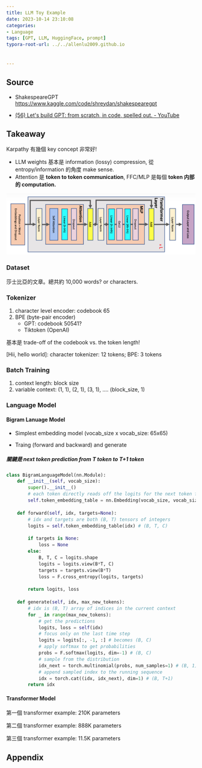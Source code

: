 ```yaml
---
title: LLM Toy Example
date: 2023-10-14 23:10:08
categories:
- Language
tags: [GPT, LLM, HuggingFace, prompt]
typora-root-url: ../../allenlu2009.github.io


---
```






## Source

* ShakespeareGPT  https://www.kaggle.com/code/shreydan/shakespearegpt

* [(56) Let's build GPT: from scratch, in code, spelled out. - YouTube](https://www.youtube.com/watch?v=kCc8FmEb1nY)



## Takeaway

Karpathy 有幾個 key concept 非常好!   

* LLM weights 基本是 information (lossy) compression,  從 entropy/information 的角度 make sense.
* Attention 是 **token to token communication**,   FFC/MLP 是每個 **token 内部的 computation.**  



<img src="/media/image-20231029165342034.png" alt="image-20231029165342034" style="zoom: 67%;" />



### Dataset

莎士比亞的文章。總共約 10,000 words? or characters.



### Tokenizer

1. character level encoder:  codebook 65
2. BPE (byte-pair encoder)
   * GPT:   codebook 50541?
   * Tiktoken (OpenAI)

基本是 trade-off of the codebook vs. the token length!

[Hii, hello world]:  character tokenizer: 12 tokens;  BPE:  3 tokens



### Batch Training 

1. context length: block size
2. variable context: (1, 1), (2, 1), (3, 1), .... (block_size, 1)





### Language Model



#### Bigram Lanuage Model

* Simplest embedding model (vocab_size x vocab_size: 65x65)

* Traing (forward and backward) and generate





##### 關鍵是 next token prediction from T token to T+1 token

```python
class BigramLanguageModel(nn.Module):
    def __init__(self, vocab_size):
        super().__init__()
        # each token directly reads off the logits for the next token from a lookup table
        self.token_embedding_table = nn.Embedding(vocab_size, vocab_size)
        
    def forward(self, idx, targets=None):
        # idx and targets are both (B, T) tensors of integers
        logits = self.token_embedding_table(idx) # (B, T, C)
        
        if targets is None:
            loss = None
        else:
            B, T, C = logits.shape
            logits = logits.view(B*T, C)
            targets = targets.view(B*T)
            loss = F.cross_entropy(logits, targets)
            
        return logits, loss

    def generate(self, idx, max_new_tokens):
        # idx is (B, T) array of indices in the current context
        for _ in range(max_new_tokens):
            # get the predictions
            logits, loss = self(idx)
            # focus only on the last time step
            logits = logits[:, -1, :] # becomes (B, C)
            # apply softmax to get probabilities
            probs = F.softmax(logits, dim=-1) # (B, C)
            # sample from the distribution
            idx_next = torch.multinomial(probs, num_samples=1) # (B, 1)
            # append sampled index to the running sequence
            idx = torch.cat((idx, idx_next), dim=1) # (B, T+1)
        return idx
```





#### Transformer Model

第一個 transformer example: 210K parameters

第二個 transformer example: 888K parameters

第三個 transformer example: 11.5K parameters







## Appendix

